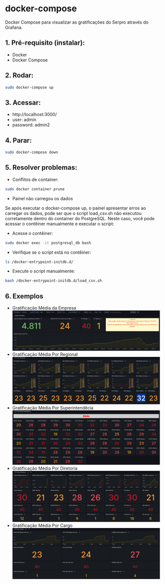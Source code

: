 # docker-compose
Docker Compose para visualizar as gratificações do Serpro através do Grafana.

## 1. Pré-requisito (instalar):
- Docker
- Docker Compose

## 2. Rodar:
```bash
sudo docker-compose up
```

## 3. Acessar:
- http://localhost:3000/
- user: admin
- password: admin2

## 4. Parar:

```bash
sudo docker-compose down
```

## 5. Resolver problemas:

- Conflitos de container: 

```bash
sudo docker container prune
```

- Painel não carregou os dados

Se após executar o docker-compose up, o painel apresentar erros ao carregar os dados, pode ser que o script load_csv.sh não executou corretamente dentro do container do PostgreSQL. Neste caso, você pode acessar o contêiner manualmente e executar o script:

 - Acesse o contêiner:
```bash
sudo docker exec -it postgresql_db bash
```

 - Verifique se o script está no contêiner:
```bash
ls /docker-entrypoint-initdb.d/
```
 - Execute o script manualmente:
```bash
bash /docker-entrypoint-initdb.d/load_csv.sh
```

## 6. Exemplos
- Gratificação Média da Empresa
![Arquitetura Background RFB](exemple/gratificacao_media_empresa_12_2024.png)
- Gratificação Média Por Regional
![Arquitetura Background RFB](exemple/gratificacao_media_por_regional.png)
- Gratificação Média Por Superintendêcia
![Arquitetura Background RFB](exemple/gratificacao_media_por_superintendencia.png)
- Gratificação Média Por Diretoria
![Arquitetura Background RFB](exemple/gratificacao_media_por_diretoria.png)
- Gratificação Média Por Cargo
![Arquitetura Background RFB](exemple/gratificacao_media_por_cargo.png)

